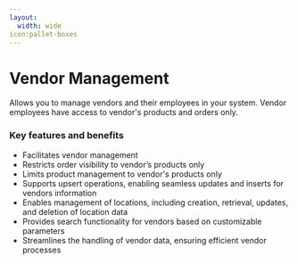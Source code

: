 ```yaml
---
layout:
  width: wide
icon:pallet-boxes
---
```


# Vendor Management

Allows you to manage vendors and their employees in your system. Vendor employees have access to vendor's products and orders only.

### Key features and benefits

* Facilitates vendor management
* Restricts order visibility to vendor’s products only
* Limits product management to vendor's products only
* Supports upsert operations, enabling seamless updates and inserts for vendors information
* Enables management of locations, including creation, retrieval, updates, and deletion of location data
* Provides search functionality for vendors based on customizable parameters
* Streamlines the handling of vendor data, ensuring efficient vendor processes
    